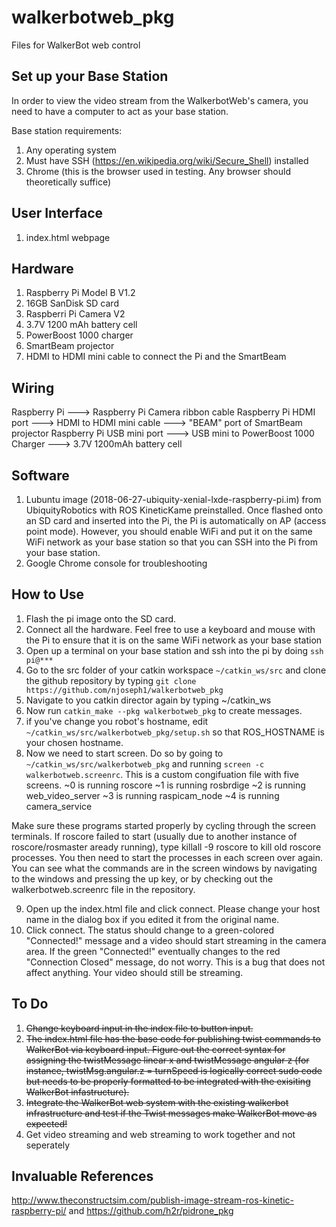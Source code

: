 # walkerbotweb_pkg
Files for WalkerBot web control 

## Set up your Base Station

In order to view the video stream from the WalkerbotWeb's camera, you need to have a computer to act as your base station. 

Base station requirements:
  1. Any operating system
  2. Must have SSH (https://en.wikipedia.org/wiki/Secure_Shell) installed 
  3. Chrome (this is the browser used in testing. Any browser should theoretically suffice)

## User Interface
  1. index.html webpage
  
## Hardware
  1. Raspberry Pi Model B V1.2 
  2. 16GB SanDisk SD card
  3. Raspberri Pi Camera V2
  4. 3.7V 1200 mAh battery cell 
  5. PowerBoost 1000 charger
  6. SmartBeam projector
  7. HDMI to HDMI mini cable to connect the Pi and the SmartBeam

## Wiring
  Raspberry Pi ---> Raspberry Pi Camera ribbon cable 
  Raspberry Pi HDMI port ---> HDMI to HDMI mini cable ---> "BEAM" port of SmartBeam projector
  Raspberry Pi USB mini port ---> USB mini to PowerBoost 1000 Charger ---> 3.7V 1200mAh battery cell

## Software
  1. Lubuntu image (2018-06-27-ubiquity-xenial-lxde-raspberry-pi.im) from UbiquityRobotics with ROS KineticKame preinstalled.      Once flashed onto an SD card and inserted into the Pi, the Pi is automatically on AP (access point mode). However, you        should enable WiFi and put it on the same WiFi network as your base station so that you can SSH into the Pi from your        base station. 
  2. Google Chrome console for troubleshooting
  
## How to Use
  1. Flash the pi image onto the SD card.
  2. Connect all the hardware. Feel free to use a keyboard and mouse with the Pi to ensure that it is on the same WiFi network as your base station 
  3. Open up a terminal on your base station and ssh into the pi by doing `ssh pi@***`
  4. Go to the src folder of your catkin workspace `~/catkin_ws/src` and clone the github repository by typing `git clone https://github.com/njoseph1/walkerbotweb_pkg`
  5. Navigate to you catkin director again by typing ~/catkin_ws 
  6. Now run `catkin_make --pkg walkerbotweb_pkg` to create messages.
  7. if you've change you robot's hostname, edit `~/catkin_ws/src/walkerbotweb_pkg/setup.sh` so that ROS_HOSTNAME is your chosen hostname.
  8. Now we need to start screen. Do so by going to `~/catkin_ws/src/walkerbotweb_pkg` and running `screen -c walkerbotweb.screenrc`. This is a custom congifuation file with five screens.
    ~0 is running roscore
    ~1 is running rosbrdige
    ~2 is running web_video_server
    ~3 is running raspicam_node
    ~4 is running camera_service
    
   Make sure these programs started properly by cycling through the screen terminals. If roscore failed to start (usually due    to another instance of roscore/rosmaster aready running), type killall -9 roscore to kill old roscore processes. You then    need to start the processes in each screen over again. You can see what the commands are in the screen windows by            navigating to the windows and pressing the up key, or by checking out the walkerbotweb.screenrc file in the repository.
    
  9. Open up the index.html file and click connect. Please change your host name in the dialog box if you edited it from the original name. 
  10. Click connect. The status should change to a green-colored "Connected!" message and a video should start streaming in the camera area. If the green "Connected!" eventually changes to the red "Connection Closed" message, do not worry. This is a bug that does not affect anything. Your video should still be streaming.
  
## To Do
  1. ~~Change keyboard input in the index file to button input.~~
  2. ~~The index.html file has the base code for publishing twist commands to WalkerBot via keyboard input. Figure out the correct syntax for assigning the twistMessage linear x and twistMessage angular z (for instance, twistMsg.angular.z = turnSpeed is logically correct sudo code but needs to be properly formatted to be integrated with the exisiting WalkerBot infastructure).~~
  3. ~~Integrate the WalkerBot web system with the existing walkerbot infrastructure and test if the Twist messages make WalkerBot move as expected!~~
  4. Get video streaming and web streaming to work together and not seperately
  
## Invaluable References
http://www.theconstructsim.com/publish-image-stream-ros-kinetic-raspberry-pi/ and
https://github.com/h2r/pidrone_pkg
 
